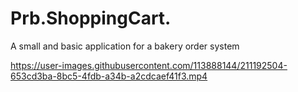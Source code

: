 # Prb.ShoppingCart.
A small and basic application for a bakery order system




https://user-images.githubusercontent.com/113888144/211192504-653cd3ba-8bc5-4fdb-a34b-a2cdcaef41f3.mp4

